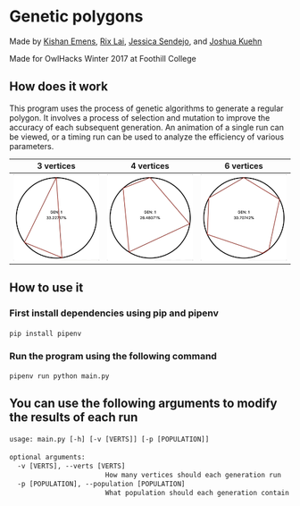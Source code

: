 # Genetic polygons

Made by [Kishan Emens](https://github.com/phi-line), [Rix Lai](https://github.com/rixktl), [Jessica Sendejo](https://github.com/ItsJes), and [Joshua Kuehn](https://github.com/joshuakuehn)

Made for OwlHacks Winter 2017 at Foothill College

## How does it work
This program uses the process of genetic algorithms to generate a regular polygon.
It involves a process of selection and mutation to improve the accuracy of each subsequent generation.
An animation of a single run can be viewed, or a timing run can be used to analyze the efficiency of various parameters.

|  **3 vertices**  |  **4 vertices**  |  **6 vertices**  |
|:---:|:---:|:---:|
| ![3 vertices](docs/3verts.gif) | ![4 vertices](docs/4verts.gif) | ![6 vertices](docs/6verts.gif) |

## How to use it

### First install dependencies using pip and pipenv

`pip install pipenv`

### Run the program using the following command

`pipenv run python main.py`

## You can use the following arguments to modify the results of each run
```
usage: main.py [-h] [-v [VERTS]] [-p [POPULATION]]

optional arguments:
  -v [VERTS], --verts [VERTS]
                        How many vertices should each generation run
  -p [POPULATION], --population [POPULATION]
                        What population should each generation contain
```
